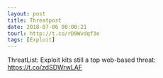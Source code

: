 ```yaml
---
layout: post
title: Threatpost
date: 2018-07-06 00:00:21
tourl: http://t.co/rD9Wvdqf3e
tags: [Exploit]
---
```

ThreatList: Exploit kits still a top web-based threat: https://t.co/zdSDWrwLAF